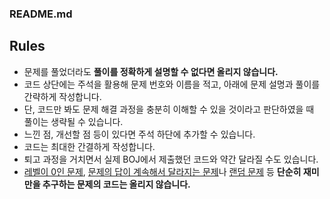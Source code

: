 ### README.md
## Rules

- 문제를 풀었더라도 **풀이를 정확하게 설명할 수 없다면 올리지 않습니다.**
- 코드 상단에는 주석을 활용해 문제 번호와 이름을 적고, 아래에 문제 설명과 풀이를 간략하게 작성합니다.
- 단, 코드만 봐도 문제 해결 과정을 충분히 이해할 수 있을 것이라고 판단하였을 때 풀이는 생략될 수 있습니다.
- 느낀 점, 개선할 점 등이 있다면 주석 하단에 추가할 수 있습니다.
- 코드는 최대한 간결하게 작성합니다.
- 퇴고 과정을 거치면서 실제 BOJ에서 제출했던 코드와 약간 달라질 수도 있습니다.
- [레벨이 0인 문제](https://www.acmicpc.net/problem/1237), [문제의 답이 계속해서 달라지는 문제](https://www.acmicpc.net/problem/10699)나 [랜덤 문제](https://www.acmicpc.net/problem/10943) 등 **단순히 재미만을 추구하는 문제의 코드는 올리지 않습니다.**
